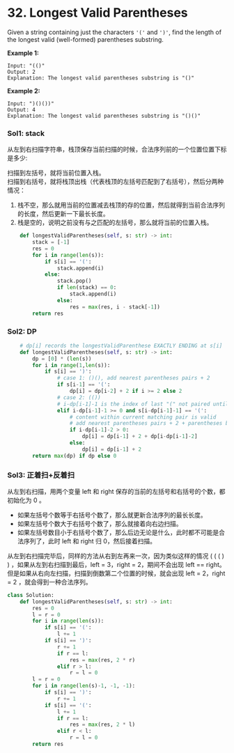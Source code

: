 # 32. Longest Valid Parentheses

Given a string containing just the characters `'('` and `')'`, find the length of the longest valid \(well-formed\) parentheses substring.

**Example 1:**

```text
Input: "(()"
Output: 2
Explanation: The longest valid parentheses substring is "()"
```

**Example 2:**

```text
Input: ")()())"
Output: 4
Explanation: The longest valid parentheses substring is "()()"
```

### Sol1: stack

从左到右扫描字符串，栈顶保存当前扫描的时候，合法序列前的一个位置位置下标是多少:

扫描到左括号，就将当前位置入栈。   
扫描到右括号，就将栈顶出栈（代表栈顶的左括号匹配到了右括号），然后分两种情况：

1. 栈不空，那么就用当前的位置减去栈顶的存的位置，然后就得到当前合法序列的长度，然后更新一下最长长度。
2. 栈是空的，说明之前没有与之匹配的左括号，那么就将当前的位置入栈。

```python
    def longestValidParentheses(self, s: str) -> int:
        stack = [-1]
        res = 0
        for i in range(len(s)):
            if s[i] == '(':
                stack.append(i)
            else:
                stack.pop()
                if len(stack) == 0:
                    stack.append(i)
                else:
                    res = max(res, i - stack[-1])
        return res
```

### Sol2: DP

```python
    # dp[i] records the longestValidParenthese EXACTLY ENDING at s[i]
    def longestValidParentheses(self, s: str) -> int:  
        dp = [0] * (len(s))
        for i in range(1,len(s)):
            if s[i] == ')':
                # case 1: ()(), add nearest parentheses pairs + 2
                if s[i-1] == '(':
                    dp[i] = dp[i-2] + 2 if i >= 2 else 2
                # case 2: (()) 
                # i-dp[i-1]-1 is the index of last "(" not paired until this ")"
                elif i-dp[i-1]-1 >= 0 and s[i-dp[i-1]-1] == '(':
                    # content within current matching pair is valid 
                    # add nearest parentheses pairs + 2 + parentheses before last "("
                    if i-dp[i-1]-2 > 0:
                        dp[i] = dp[i-1] + 2 + dp[i-dp[i-1]-2]
                    else:
                        dp[i] = dp[i-1] + 2
        return max(dp) if dp else 0
```

### Sol3: 正着扫+反着扫

从左到右扫描，用两个变量 left 和 right 保存的当前的左括号和右括号的个数，都初始化为 0 。

* 如果左括号个数等于右括号个数了，那么就更新合法序列的最长长度。
* 如果左括号个数大于右括号个数了，那么就接着向右边扫描。
* 如果左括号数目小于右括号个数了，那么后边无论是什么，此时都不可能是合法序列了，此时 left 和 right 归 0，然后接着扫描。

从左到右扫描完毕后，同样的方法从右到左再来一次，因为类似这样的情况 \( \( \( \) \) ，如果从左到右扫描到最后，left = 3，right = 2，期间不会出现 left == right。但是如果从右向左扫描，扫描到倒数第二个位置的时候，就会出现 left = 2，right = 2 ，就会得到一种合法序列。

```python
class Solution:
    def longestValidParentheses(self, s: str) -> int:
        res = 0
        l = r = 0
        for i in range(len(s)):
            if s[i] == '(':
                l += 1
            if s[i] == ')':
                r += 1
                if r == l:
                    res = max(res, 2 * r)
                elif r > l:
                    r = l = 0
        l = r = 0
        for i in range(len(s)-1, -1, -1):
            if s[i] == ')':
                r += 1
            if s[i] == '(':
                l += 1
                if r == l:
                    res = max(res, 2 * l)
                elif r < l:
                    r = l = 0                  
        return res   
```

